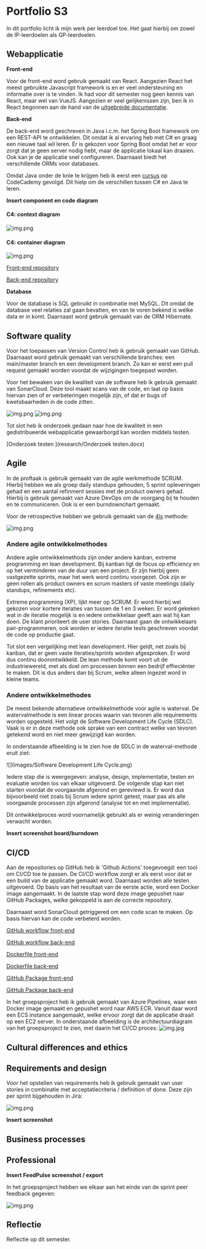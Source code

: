 # Portfolio S3
In dit portfolio licht ik mijn werk per leerdoel toe. Het gaat hierbij om zowel de IP-leerdoelen als GP-leerdoelen.

## Webapplicatie
**Front-end**

Voor de front-end word gebruik gemaakt van React. Aangezien React het meest gebruikte Javascript framework is en er veel ondersteuning en informatie over is te vinden.
Ik had voor dit semester nog geen kennis van React, maar wel van VueJS. Aangezien er veel gelijkenissen zijn, ben ik in React begonnen aan de hand van de [uitgebreide documentatie](https://reactjs.org/docs/getting-started.html).

**Back-end**

De back-end word geschreven in Java i.c.m. het Spring Boot framework om een REST-API te ontwikkelen. Dit omdat ik al ervaring heb met C# en graag een nieuwe taal wil leren.
Er is gekozen voor Spring Boot omdat het er voor zorgt dat je geen server nodig hebt, maar de applicatie lokaal kan draaien. Ook kan je de applicatie snel configureren. Daarnaast biedt het verschillende ORMs voor databases.

Omdat Java onder de knie te krijgen heb ik eerst een [cursus](https://www.codecademy.com/learn/learn-java) op CodeCademy gevolgd. Dit hielp om de verschillen tussen C# en Java te leren.

**Insert component en code diagram**

#### C4: context diagram
![img.png](images/C4%20Model%20System%20Context%20Diagram.png)

#### C4: container diagram
![img.png](images/C4%20Model%20Container%20Diagram.png)

[Front-end repository
](https://github.com/rubyfeller/s3-ip-frontend)

[Back-end repository
](https://github.com/rubyfeller/s3-ip-restapi)

**Database**

Voor de database is SQL gebruikt in combinatie met MySQL.
Dit omdat de database veel relaties zal gaan bevatten, en van te voren bekend is welke data er in komt.
Daarnaast word gebruik gemaakt van de ORM Hibernate.

## Software quality
Voor het toepassen van Version Control heb ik gebruik gemaakt van GitHub.
Daarnaast word gebruik gemaakt van verschillende branches: een main/master branch en een development branch.
Zo kan er eerst een pull request gemaakt worden voordat de wijzigingen toegepast worden.

Voor het bewaken van de kwaliteit van de software heb ik gebruik gemaakt van SonarCloud. Deze tool maakt scans van de code, en laat op basis hiervan zien of er verbeteringen mogelijk zijn, of dat er bugs of kwetsbaarheden in de code zitten.

![img.png](images/SonarCloud%20GH%20Action.png)
![img.png](images/SonarCloud%20code%20scan.png)

Tot slot heb ik onderzoek gedaan naar hoe de kwaliteit in een gedistribueerde webapplicatie gewaarborgd kan worden middels testen.

[Onderzoek testen
](research/Onderzoek testen.docx)
## Agile
In de proftaak is gebruik gemaakt van de agile werkmethode SCRUM. Hierbij hebben we als groep daily standups gehouden, 5 sprint opleveringen gehad en een aantal refinment sessies met de product owners gehad. Hierbij is gebruik gemaakt van Azure DevOps om de voorgang bij te houden en te communiceren.
Ook is er een burndownchart gemaakt.

Voor de retrospective hebben we gebruik gemaakt van de [4ls](https://www.atlassian.com/team-playbook/plays/4-ls-retrospective-technique) methode:

![img.png](images/Retrospective%20GP.png)

### Andere agile ontwikkelmethodes
Andere agile ontwikkelmethods zijn onder andere kanban, extreme programming en lean development. Bij kanban ligt de focus op efficiency en op het verminderen van de duur van een project.
Er zijn hierbij geen vastgezette sprints, maar het werk word continu voorgezet. Ook zijn er geen rollen als product owners en scrum masters of vaste meetings (daily standups, refinements etc).

Extreme programming (XP), lijkt meer op SCRUM. Er word hierbij wel gekozen voor kortere iteraties van tussen de 1 en 3 weken.
Er word gekeken wat in de iteratie mogelijk is en iedere ontwikkelaar geeft aan wat hij kan doen. De klant prioriteert de user stories.
Daarnaast gaan de ontwikkelaars pair-programmeren, ook worden er iedere iteratie tests geschreven voordat de code op productie gaat.

Tot slot een vergelijking met lean development. Hier geldt, net zoals bij kanban, dat er geen vaste iteraties/sprints worden afgesproken.
Er word dus continu doorontwikkeld. De lean methode komt voort uit de industriewereld, met als doel om processen binnen een bedrijf effieciënter te maken. Dit is dus anders dan bij Scrum, welke alleen ingezet word in kleine teams.

### Andere ontwikkelmethodes
De meest bekende alternatieve ontwikkelmethode voor agile is waterval.
De watervalmethode is een linear proces waarin van tevoren alle requirements worden opgesteld. Het volgt de Software Development Life Cycle (SDLC).
Vaak is er in deze methode ook sprake van een contract welke van tevoren getekend word en niet meer gewijzigd kan worden.

In onderstaande afbeelding is te zien hoe de SDLC in de waterval-methode eruit ziet:

![](images/Software Development Life Cycle.png)

Iedere stap die is weergegeven: analyse, design, implementatie, testen en evaluatie worden los van elkaar uitgevoerd. De volgende stap kan niet starten voordat de voorgaande afgerond en gereviewd is.
Er word dus bijvoorbeeld niet zoals bij Scrum iedere sprint getest, maar pas als alle voorgaande processen zijn afgerond (analyse tot en met implementatie).

Dit ontwikkelproces word voornamelijk gebruikt als er weinig veranderingen verwacht worden.

**Insert screenshot board/burndown**

## CI/CD
Aan de repositories op GitHub heb ik 'Github Actions' toegevoegd: een tool om CI/CD toe te passen.
De CI/CD workflow zorgt er als eerst voor dat er een build van de applicatie gemaakt word. Daarnaast worden alle testen uitgevoerd.
Op basis van het resultaat van de eerste actie, word een Docker image aangemaakt. In de laatste stap word deze image gepushet naar GitHub Packages, welke gekoppeld is aan de correcte repository.

Daarnaast word SonarCloud getriggered om een code scan te maken. Op basis hiervan kan de code verbeterd worden.

[GitHub workflow front-end
](https://github.com/rubyfeller/s3-ip-frontend/blob/main/.github/workflows/node.js.yml)

[GitHub workflow back-end
](https://github.com/rubyfeller/s3-ip-restapi/blob/master/.github/workflows/maven.yml)

[Dockerfile front-end
](https://github.com/rubyfeller/s3-ip-frontend/blob/main/Dockerfile)

[Dockerfile back-end
](https://github.com/rubyfeller/s3-ip-restapi/blob/master/Dockerfile)

[GitHub Package front-end
](https://github.com/rubyfeller/s3-ip-frontend/pkgs/container/s3-ip-frontend)

[GitHub Package back-end
](https://github.com/rubyfeller/s3-ip-restapi)

In het groepsproject heb ik gebruik gemaakt van Azure Pipelines, waar een Docker image gemaakt en gepushet word naar AWS ECR. Vanuit daar word een ECS instance aangemaakt, welke ervoor zorgt dat de applicatie draait op een EC2 server.
In onderstaande afbeelding is de architectuurdiagram van het groepsproject te zien, met daarin het CI/CD proces:
![img.jpg](images/Architectuurdiagram%20GP.jpg)

## Cultural differences and ethics

## Requirements and design
Voor het opstellen van requirements heb ik gebruik gemaakt van user stories in combinatie met acceptatiecriteria / definition of done.
Deze zijn per sprint bijgehouden in Jira:

![img.png](images/Jira%20board.png)

**Insert screenshot**

## Business processes

## Professional

**Insert FeedPulse screenshot / export**

In het groepsproject hebben we elkaar aan het einde van de sprint peer feedback gegeven:

![img.png](images/Peer%20feedback.png)

## Reflectie
Reflectie op dit semester.